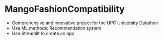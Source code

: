 # MangoFashionCompatibility
- Comprehensive and innovative project for the UPC University Datathon
- Use ML methods: Recommendation system
- Use Streamlit to create an app
